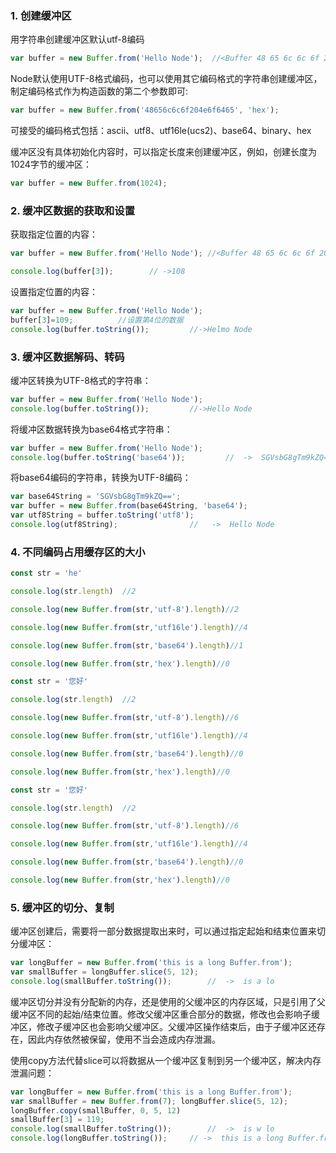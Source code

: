 ### 1. 创建缓冲区

用字符串创建缓冲区默认utf-8编码

```js
var buffer = new Buffer.from('Hello Node');  //<Buffer 48 65 6c 6c 6f 20 4e 6f 64 65>

```

Node默认使用UTF-8格式编码，也可以使用其它编码格式的字符串创建缓冲区，制定编码格式作为构造函数的第二个参数即可:

```js
var buffer = new Buffer.from('48656c6c6f204e6f6465', 'hex');
```

可接受的编码格式包括：ascii、utf8、utf16le(ucs2)、base64、binary、hex

缓冲区没有具体初始化内容时，可以指定长度来创建缓冲区，例如，创建长度为1024字节的缓冲区：

```js
var buffer = new Buffer.from(1024);
```

### 2. 缓冲区数据的获取和设置

获取指定位置的内容：

```js
var buffer = new Buffer.from('Hello Node'); //<Buffer 48 65 6c 6c 6f 20 4e 6f 64 65>

console.log(buffer[3]);        // ->108
```

设置指定位置的内容：

```js
var buffer = new Buffer.from('Hello Node');
buffer[3]=109;			//设置第4位的数据
console.log(buffer.toString());			//->Helmo Node
```



### 3. 缓冲区数据解码、转码

缓冲区转换为UTF-8格式的字符串：

```js
var buffer = new Buffer.from('Hello Node');
console.log(buffer.toString());			//->Hello Node
```

将缓冲区数据转换为base64格式字符串：

```js
var buffer = new Buffer.from('Hello Node');
console.log(buffer.toString('base64'));			//  ->  SGVsbG8gTm9kZQ==
```

将base64编码的字符串，转换为UTF-8编码：

```js
var base64String = 'SGVsbG8gTm9kZQ==';
var buffer = new Buffer.from(base64String, 'base64');
var utf8String = buffer.toString('utf8');
console.log(utf8String);				//   ->  Hello Node
```

### 4. 不同编码占用缓存区的大小

```js
const str = 'he'

console.log(str.length)  //2

console.log(new Buffer.from(str,'utf-8').length)//2

console.log(new Buffer.from(str,'utf16le').length)//4

console.log(new Buffer.from(str,'base64').length)//1

console.log(new Buffer.from(str,'hex').length)//0

```

```js
const str = '您好'

console.log(str.length)  //2

console.log(new Buffer.from(str,'utf-8').length)//6

console.log(new Buffer.from(str,'utf16le').length)//4

console.log(new Buffer.from(str,'base64').length)//0

console.log(new Buffer.from(str,'hex').length)//0

```

```js
const str = '您好'

console.log(str.length)  //2

console.log(new Buffer.from(str,'utf-8').length)//6

console.log(new Buffer.from(str,'utf16le').length)//4

console.log(new Buffer.from(str,'base64').length)//0

console.log(new Buffer.from(str,'hex').length)//0

```



### 5. 缓冲区的切分、复制

缓冲区创建后，需要将一部分数据提取出来时，可以通过指定起始和结束位置来切分缓冲区：

```js
var longBuffer = new Buffer.from('this is a long Buffer.from');
var smallBuffer = longBuffer.slice(5, 12);
console.log(smallBuffer.toString());		//	->	is a lo
```

缓冲区切分并没有分配新的内存，还是使用的父缓冲区的内存区域，只是引用了父缓冲区不同的起始/结束位置。修改父缓冲区重合部分的数据，修改也会影响子缓冲区，修改子缓冲区也会影响父缓冲区。父缓冲区操作结束后，由于子缓冲区还存在，因此内存依然被保留，使用不当会造成内存泄漏。

使用copy方法代替slice可以将数据从一个缓冲区复制到另一个缓冲区，解决内存泄漏问题：

```js
var longBuffer = new Buffer.from('this is a long Buffer.from');
var smallBuffer = new Buffer.from(7); longBuffer.slice(5, 12);
longBuffer.copy(smallBuffer, 0, 5, 12)
smallBuffer[3] = 119;
console.log(smallBuffer.toString());		//	->	is w lo
console.log(longBuffer.toString());		// ->  this is a long Buffer.from //父缓冲区未子缓冲区修改的影响
```